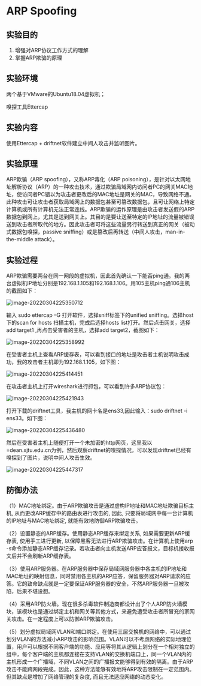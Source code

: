# ARP Spoofing

## 实验目的

1. 增强对ARP协议工作方式的理解
2. 掌握ARP欺骗的原理

## 实验环境

两个基于VMware的Ubuntu18.04虚拟机；

嗅探工具Ettercap

## 实验内容

使用Ettercap + driftnet软件建立中间人攻击并监听图片。

## 实验原理

ARP欺骗（ARP spoofing），又称ARP毒化（ARP poisoning），是针对以太网地址解析协议（ARP）的一种攻击技术，通过欺骗局域网内访问者PC的网关MAC地址，使访问者PC错以为攻击者更改后的MAC地址是网关的MAC，导致网络不通。此种攻击可让攻击者获取局域网上的数据包甚至可篡改数据包，且可让网络上特定计算机或所有计算机无法正常连线。ARP欺骗的运作原理是由攻击者发送假的ARP数据包到网上，尤其是送到网关上。其目的是要让送至特定的IP地址的流量被错误送到攻击者所取代的地方。因此攻击者可将这些流量另行转送到真正的网关（被动式数据包嗅探，passive sniffing）或是篡改后再转送（中间人攻击，man-in-the-middle attack）。

## 实验过程

ARP欺骗需要两台在同一网段的虚拟机，因此首先确认一下能否ping通。我的两台虚拟机IP地址分别是192.168.1.105和192.168.1.106。用105主机ping通106主机的截图如下：

![image-20220304225350712](https://gitee.com/bright_xu/blog-image/raw/master/img/image-20220304225350712.png)

输入 sudo ettercap –G 打开软件，选择sniff标签下的unified sniffing。选择host 下的scan for hosts 扫描主机，完成后选择hosts list打开。然后点击网关，选择add target1 ,再点击受害者的主机，选择add target2，截图如下：

![image-20220304225358992](https://gitee.com/bright_xu/blog-image/raw/master/img/image-20220304225358992.png)

 在受害者主机上查看ARP缓存表，可以看到接口的地址是攻击者主机说明攻击成功，我的攻击者主机即为192.168.1.105，如下图：

![image-20220304225414451](https://gitee.com/bright_xu/blog-image/raw/master/img/image-20220304225414451.png)

在攻击者主机上打开wireshark进行抓包，可以看到许多ARP协议包：

![image-20220304225421943](https://gitee.com/bright_xu/blog-image/raw/master/img/image-20220304225421943.png)

打开下载的driftnet工具，我主机的网卡名是ens33,因此输入：sudo driftnet -i ens33。如下图：

![image-20220304225436480](https://gitee.com/bright_xu/blog-image/raw/master/img/image-20220304225436480.png)

然后在受害者主机上随便打开一个未加密的http网页，这里我以=dean.xjtu.edu.cn为例，然后观察driftnet的嗅探情况，可以发现driftnet已经有嗅探到了图片，说明中间人攻击生效。

![image-20220304225447317](https://gitee.com/bright_xu/blog-image/raw/master/img/image-20220304225447317.png)

## 防御办法

（1）MAC地址绑定。由于ARP欺骗攻击是通过虚构IP地址和MAC地址欺骗目标主机, 从而更改ARP缓存中的路由表进行攻击的, 因此, 只要将局域网中每一台计算机的IP地址与MAC地址绑定, 就能有效地防御ARP欺骗攻击。

（2）设置静态的ARP缓存。使用静态ARP缓存来绑定关系, 如果需要更新ARP缓存表, 使用手工进行更新, 以保障黑客无法进行ARP欺骗攻击。在计算机上使用arp -s命令添加静态ARP缓存记录。若攻击者向主机发送ARP应答报文，目标机接收报文后并不会刷新ARP缓存表。

（3）使用ARP服务器。在ARP服务器中保存局域网服务器中各主机的IP地址和MAC地址的映射信息，同时禁用各主机的ARP应答，保留服务器对ARP请求的应答。它的致命缺点就是一定要保证ARP服务器的安全，不然ARP服务器一旦被攻陷，后果不堪设想。

（4）采用ARP防火墙。现在很多杀毒软件制造商都设计出了个人ARP防火墙模块，该模块也是通过绑定主机和网关等其他方式，来避免遭受攻击者所冒充的家网关攻击。在一定程度上可以防御ARP欺骗攻击。

（5）划分虚拟局域网VLAN和端口绑定。在使用三层交换机的网络中，可以通过划分VLAN的方法减小ARP攻击的影响范围。VLAN可以不考虑网络的实际地理位置，用户可以根据不同客户端的功能、应用等将其从逻辑上划分在一个相对独立的组中，每个客户端的主机都连接在支持VLAN的交换机端口上，同一个VLAN内的主机形成一个广播域，不同VLAN之间的广播报文能够得到有效的隔离。由于ARP攻击不能跨网段完成。因此，这种方法能够有效地将ARP攻击限制在一定范围内。但其缺点是增加了网络管理的复杂度, 而且无法适应网络的动态变化。

